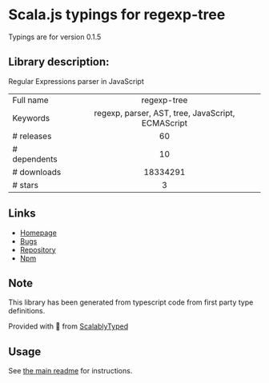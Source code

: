 
# Scala.js typings for regexp-tree

Typings are for version 0.1.5

## Library description:
Regular Expressions parser in JavaScript

|                    |                 |
| ------------------ | :-------------: |
| Full name          | regexp-tree |
| Keywords           | regexp, parser, AST, tree, JavaScript, ECMAScript |
| # releases         | 60 |
| # dependents       | 10 |
| # downloads        | 18334291 |
| # stars            | 3 |

## Links
- [Homepage](https://github.com/DmitrySoshnikov/regexp-tree)
- [Bugs](https://github.com/DmitrySoshnikov/regexp-tree/issues)
- [Repository](https://github.com/DmitrySoshnikov/regexp-tree)
- [Npm](https://www.npmjs.com/package/regexp-tree)
    


## Note
This library has been generated from typescript code from first party type definitions.

Provided with :purple_heart: from [ScalablyTyped](https://github.com/oyvindberg/ScalablyTyped)

## Usage
See [the main readme](../../readme.md) for instructions.


